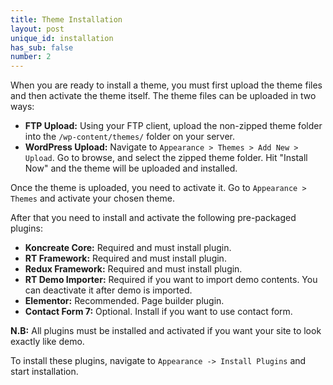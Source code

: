 ```yaml
---
title: Theme Installation
layout: post
unique_id: installation
has_sub: false
number: 2
---
```

When you are ready to install a theme, you must first upload the theme files and then activate the theme itself. The theme files can be uploaded in two ways:

* **FTP Upload:** Using your FTP client, upload the non-zipped theme folder into the `/wp-content/themes/` folder on your server.
* **WordPress Upload:** Navigate to `Appearance > Themes > Add New > Upload`. Go to browse, and select the zipped theme folder. Hit "Install Now" and the theme will be uploaded and installed.

Once the theme is uploaded, you need to activate it. Go to `Appearance > Themes` and activate your chosen theme.

After that you need to install and activate the following pre-packaged plugins:

* **Koncreate Core:** Required and must install plugin.
* **RT Framework:** Required and must install plugin.
* **Redux Framework:** Required and must install plugin.
* **RT Demo Importer:** Required if you want to import demo contents. You can deactivate it after demo is imported.
* **Elementor:** Recommended. Page builder plugin.
* **Contact Form 7:** Optional. Install if you want to use contact form.

**N.B:** All plugins must be installed and activated if you want your site to look exactly like demo.   

To install these plugins, navigate to `Appearance -> Install Plugins` and start installation.

<img alt="" src="{{ 'assets/images/1.png' | relative_url }}">


